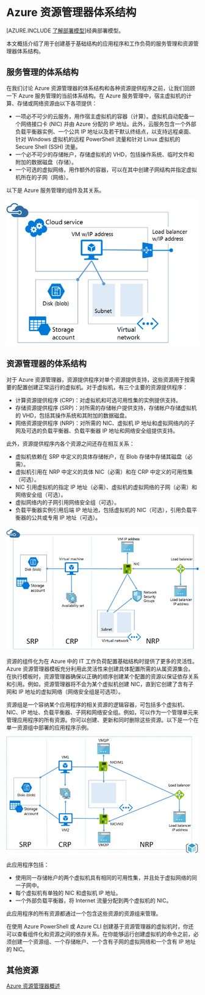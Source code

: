 <properties
   pageTitle="Azure 资源管理器体系结构 | Windows Azure"
   description="了解资源管理器的体系结构和计算、网络、存储资源提供程序之间的关系。"
   services="virtual-machines"
   documentationCenter=""
   authors="davidmu1"
   manager="timlt"
   editor=""
   tags="azure-resource-manager,azure-service-management"/>

<tags
	ms.service="azure-resource-manager"
	ms.date="08/25/2015"
	wacn.date="12/17/2015"/>

# Azure 资源管理器体系结构

[AZURE.INCLUDE [了解部署模型](../includes/learn-about-deployment-models-rm-include.md)]经典部署模型。



本文概括介绍了用于创建基于基础结构的应用程序和工作负荷的服务管理和资源管理器体系结构。

## 服务管理的体系结构

在我们讨论 Azure 资源管理器的体系结构和各种资源提供程序之前，让我们回顾一下 Azure 服务管理的当前体系结构。在 Azure 服务管理中，宿主虚拟机的计算、存储或网络资源由以下各项提供：

- 一项必不可少的云服务，用作宿主虚拟机的容器（计算）。虚拟机自动配备一个网络接口卡 (NIC) 并由 Azure 分配的 IP 地址。此外，云服务包含一个外部负载平衡器实例、一个公共 IP 地址以及若干默认终结点，以支持远程桌面、针对 Windows 虚拟机的远程 PowerShell 流量和针对 Linux 虚拟机的 Secure Shell (SSH) 流量。
- 一个必不可少的存储帐户，存储虚拟机的 VHD，包括操作系统、临时文件和附加的数据磁盘（存储）。
- 一个可选的虚拟网络，用作额外的容器，可以在其中创建子网结构并指定虚拟机所在的子网（网络）。

以下是 Azure 服务管理的组件及其关系。

![](./media/virtual-machines-azure-resource-manager-architecture/arm_arch1.png)

## 资源管理器的体系结构

对于 Azure 资源管理器，资源提供程序对单个资源提供支持，这些资源用于按需要的配置创建正常运行的虚拟机。对于虚拟机，有三个主要的资源提供程序：

- 计算资源提供程序 (CRP)：对虚拟机和可选可用性集的实例提供支持。
- 存储资源提供程序 (SRP)：对所需的存储帐户提供支持，存储帐户存储虚拟机的 VHD，包括其操作系统和其附加的数据磁盘。
- 网络资源提供程序 (NRP)：对所需的 NIC、虚拟机 IP 地址和虚拟网络内的子网及可选的负载平衡器、负载平衡器 IP 地址和网络安全组提供支持。

此外，资源提供程序内各个资源之间还存在相互关系：

- 虚拟机依赖在 SRP 中定义的具体存储帐户，在 Blob 存储中存储其磁盘（必需）。
- 虚拟机引用在 NRP 中定义的具体 NIC（必需）和在 CRP 中定义的可用性集（可选）。
- NIC 引用虚拟机的指定 IP 地址（必需）、虚拟机的虚拟网络的子网（必需）和网络安全组（可选）。
- 虚拟网络内的子网引用网络安全组（可选）。
- 负载平衡器实例引用后端 IP 地址池，包括虚拟机的 NIC（可选），引用负载平衡器的公共或专用 IP 地址（可选）。

![](./media/virtual-machines-azure-resource-manager-architecture/arm_arch2.png)

资源的组件化为在 Azure 中的 IT 工作负荷配置基础结构时提供了更多的灵活性。Azure 资源管理器模板充分利用此灵活性来创建具体配置所需的从属资源集合。在执行模板时，资源管理器确保以正确的顺序创建某个配置的资源以保证依存关系和引用。例如，资源管理器将不会为某个虚拟机创建 NIC，直到它创建了含有子网和 IP 地址的虚拟网络（网络安全组是可选项）。

资源组是一个容纳某个应用程序的相关资源的逻辑容器，可包括多个虚拟机、NIC、IP 地址、负载平衡器、子网和网络安全组。例如，可以作为一个管理单元来管理应用程序的所有资源。你可以创建、更新和同时删除这些资源。以下是一个在单一资源组中部署的应用程序示例。

![](./media/virtual-machines-azure-resource-manager-architecture/arm_arch3.png)

此应用程序包括：

- 使用同一存储帐户的两个虚拟机具有相同的可用性集，并且处于虚拟网络的同一子网中。
- 每个虚拟机有单独的 NIC 和虚拟机 IP 地址。
- 一个外部负载平衡器，将 Internet 流量分配到两个虚拟机的 NIC。

此应用程序的所有资源都通过一个包含这些资源的资源组来管理。

在使用 Azure PowerShell 或 Azure CLI 创建基于资源管理器的虚拟机时，你还可以查看组件化和资源之间的依存关系。在你能够运行创建虚拟机的命令之前，必须创建一个资源组、一个存储帐户、一个含有子网的虚拟网络和一个含有 IP 地址的 NIC。<!--有关更多信息，请参阅[使用资源管理器和 Azure PowerShell 创建并配置 Windows 虚拟机](/documentation/articles/virtual-machines-ps-create-preconfigure-windows-resource-manager-vms)。-->



## 其他资源

[Azure 资源管理器概述](/documentation/articles/resource-group-overview)

<!---HONumber=Mooncake_1207_2015-->